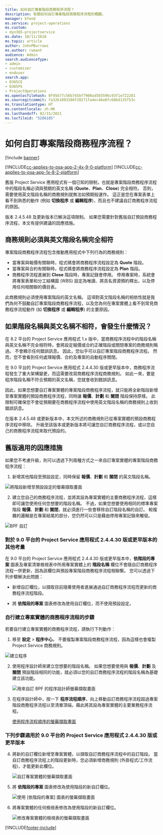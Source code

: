 ```yaml
---
title: 如何自訂專案階段商務程序流程？
description: 有關如何自訂專案階段商務程序流程的概觀。
manager: kfend
ms.service: project-operations
ms.custom:
- dyn365-projectservice
ms.date: 10/11/2018
ms.topic: article
author: JohnPBurrows
ms.author: rumant
audience: Admin
search.audienceType:
- admin
- customizer
- enduser
search.app:
- D365CE
- D365PS
- ProjectOperations
ms.openlocfilehash: 0f95677c56b745bf7900ad503596c93f1e722281
ms.sourcegitcommit: fa32b1893286f20271fa4ec4be8fc68bd135f53c
ms.translationtype: HT
ms.contentlocale: zh-HK
ms.lasthandoff: 02/15/2021
ms.locfileid: "5286185"
---
```

# <a name="how-do-i-customize-the-project-stages-business-process-flow"></a>如何自訂專案階段商務程序流程？

[!include [banner](../includes/psa-now-project-operations.md)]

[!INCLUDE[cc-applies-to-psa-app-2-4x-9-0-platform](../includes/cc-applies-to-psa-app-2-4x-9-0-platform.md)]
[!INCLUDE[cc-applies-to-psa-app-1x-8-2-platform](../includes/cc-applies-to-psa-app-1x-8-2-platform.md)]

舊版 Project Service 應用程式有一個已知的限制，也就是專案階段商務程序流程中的階段名稱必須與預期的英文名稱 (**Quote**、**Plan**、**Close**) 完全相符。 否則，需要使用英文階段名稱的商務規則就無法如預期般運作。 這正是您在專案表單上看不到熟悉的動作 (例如 **切換程序** 或 **編輯程序**)，而且也不建議自訂商務程序流程的原因。 

版本 2.4.5.48 及更新版本已解決這項限制。 如果您需要針對舊版自訂預設商務程序流程，本文有提供建議的因應措施。  

## <a name="business-logic-requires-an-exact-match-with-english-stage-names"></a>商務規則必須與英文階段名稱完全相符

專案階段商務程序流程包含推動應用程式中下列行為的商務規則：
- 當專案與報價有關聯時，程式碼會將商務程序流程設定為 **Quote** 階段。
- 當專案與合約有關聯時，程式碼會將商務程序流程設定為 **Plan** 階段。
- 商務程序流程進展到 **Close** 階段時，專案記錄會停用。 停用專案時，系統會將專案表單和分工結構圖 (WBS) 設定為唯讀、將具名資源預約釋出，以及停用任何相關聯的價目表。

此商務規則必須使用專案階段的英文名稱。 這項對英文階段名稱的相依性就是我們為何不鼓勵自訂專案階段商務程序流程，以及您為何在專案實體上看不到常見商務程序流程動作 (如 **切換程序** 或 **編輯程序**) 的主要原因。

## <a name="what-happens-if-the-stage-names-dont-match-the-english-names"></a>如果階段名稱與英文名稱不相符，會發生什麼情況？

在 8.2 平台的 Project Service 應用程式 1.x 版中，當商務程序流程中的階段名稱與英文名稱不完全相符時，會將設定報價或合約正確階段或關閉專案的商務規則略過。 不會顯示任何錯誤訊息。 因此，您似乎可以自訂專案階段商務程序流程。 然而，您不會看到任何處理報價、合約及專案的自動程序關閉。

在 9.0 平台的 Project Service 應用程式 2.4.4.30 版或更早版本中，商務程序流程發生了重大架構變更，而這需要改寫商務程序流程商務規則。 如此一來，要是程序階段名稱不符合預期的英文名稱，您就會收到錯誤訊息。 

因此，如果您想要自訂專案實體的專案階段商務程序流程，就只能將全新階段新增至專案實體的預設商務程序流程，同時讓 **報價**、**計劃** 和 **關閉** 階段保持原樣。 此限制可確保您不會從預期要在商務程序流程中使用英文階段名稱的商務規則上收到錯誤訊息。

在版本 2.4.5.48 或更新版本中，本文所述的商務規則已從專案實體的預設商務程序流程中移除。 升級至該版本或更新版本將可讓您自訂商務程序流程，或以您自己的商務程序流程來取代預設的。 

## <a name="workarounds-for-earlier-versions"></a>舊版適用的因應措施

如果您不考慮升級，則可以透過下列兩種方式之一來自訂專案實體的專案階段商務程序流程：

1. 新增其他階段至預設設定，同時保留 **報價**、**計劃** 和 **關閉** 的英文階段名稱。


![將階段新增至預設設定的螢幕擷取畫面](media/FAQ-Customize-BPF-1.png)
 
2. 建立您自己的商務程序流程，並將其設為專案實體的主要商務程序流程，這樣即可讓您使用任何您想要的階段名稱。 不過，如果您想要使用相同的標準專案階段 **報價**、**計劃** 和 **關閉**，就必須進行一些會移除自訂階段名稱的自訂。 較複雜的邏輯是在專案結尾的部分，您仍然可以只是藉由停用專案記錄來觸發。

![BPF 自訂](media/FAQ-Customize-BPF-2.png)

### <a name="additional-considerations-for-project-service-app-version-24430-or-earlier-on-platform-90"></a>對於 9.0 平台的 Project Service 應用程式 2.4.4.30 版或更早版本的其他考量

在 9.0 平台的 Project Service 應用程式 2.4.4.30 版或更早版本中，**依階段的專案** 圖表及專案清單檢視表中所用專案實體上的 **階段名稱** 欄位不會隨自訂商務程序流程一併更新，因為該欄位與預設專案階段商務程序流程相聯繫。 您可以透過下列步驟解決此問題：

- 新增自訂欄位，以擷取目前隨著使用者進展通過自訂商務程序流程而更新的商務程序流程階段。

- 將 **依階段的專案** 圖表修改為使用自訂欄位，而不使用預設設定。

### <a name="steps-to-create-your-own-business-process-flow-for-the-project-entity"></a>自行建立專案實體的商務程序流程的步驟

若要自行建立專案實體的商務程序流程，請執行下列動作：

1. 移至 **設定** > **程序中心**。 不要複製專案階段商務程序流程，因為這樣也會複製 Project Service 商務規則。

  ![建立程序](media/FAQ-Customize-BPF-3.png)

2. 使用程序設計師來建立您想要的階段名稱。 如果您想要使用與 **報價**、**計劃** 及 **關閉** 預設階段相同的功能，就必須以您的自訂商務程序流程的階段名稱為基礎建立該功能。

   ![用來自訂 BPF 的程序設計師螢幕擷取畫面](media/FAQ-Customize-BPF-4.png) 

3. 在程序設計師中，按一下 **程序流程順序**，向上移動自訂商務程序流程超過專案階段商務程序流程以至清單頂端，藉此將其設為專案實體的主要業務程序流程。


   [使用程序流程順序的螢幕擷取畫面](media/FAQ-Customize-BPF-5-720.png)

### <a name="the-following-steps-apply-to-project-service-app-24430-or-earlier-on-the-90-platform"></a>下列步驟適用於 9.0 平台的 Project Service 應用程式 2.4.4.30 版或更早版本

4. 將新的自訂欄位新增至專案實體，以擷取自訂商務程序流程中的自訂階段。 當自訂商務程序流程上的階段更新時，您必須新增商務規則 (外掛程式/工作流程)，才能更新此欄位。

   ![自訂專案實體的螢幕擷取畫面](media/FAQ-Customize-BPF-6-720.png)

5. 將 **依階段的專案** 圖表修改為使用階段的新自訂欄位。

   ![使用 [依階段的專案] 圖表的螢幕擷取畫面](media/FAQ-Customize-BPF-7-720.png)

6. 將專案實體的任何檢視表修改為使用階段的新自訂欄位。

   ![修改專案實體的檢視表的螢幕擷取畫面](media/FAQ-Customize-BPF-8-720.png)



[!INCLUDE[footer-include](../includes/footer-banner.md)]